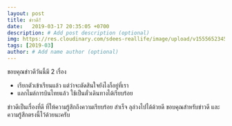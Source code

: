 ```yaml
---
layout: post
title: ข่าวดี!
date:   2019-03-17 20:35:05 +0700
description: # Add post description (optional)
img: https://res.cloudinary.com/sdees-reallife/image/upload/v1555652345/IMG_7391.jpg # Add image post (optional)
tags: [2019-03]
author: # Add name author (optional)
---
```

ขอบคุณข่าวดีวันนี้มี 2 เรื่อง
- เรียกตัวเข้าเรียนแล้ว แต่ว่าจะตัดสินใจยังไงก็อยู่ที่เรา
- แลกไมล์การบินไทยแล้ว ใช้เป็นตั๋วเดินทางได้เรียบร้อย

ข่าวดีเป็นเรื่องที่ดี ที่ให้ความรู้สึกถึงความเรียบร้อย สำเร็จ ลุล่วงไปได้ด้วยดี ขอบคุณสำหรับข่าวดี และความรู้สึกตรงนี้ไว้ด้วยนะครับ
